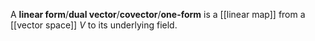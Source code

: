 A **linear form**/**dual vector**/**covector**/**one-form** is a [[linear map]] from a [[vector space]] $V$ to its underlying field.